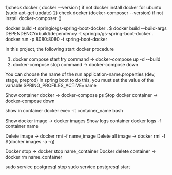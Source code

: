 1)check docker ( docker --version  ) if not docker install docker for ubuntu (sudo apt-get update)
2) check docker (docker-composer --version) if not install docker-composer ()

docker build -t springio/gs-spring-boot-docker .
$ docker build --build-args DEPENDENCY=build/dependency -t springio/gs-spring-boot-docker .
docker run -p 8080:8080 -t spring-boot-docker

In this project, the following start docker procedure
1) docker compose start try command -> docker-compose up -d --build
2) docker-compose stop command -> docker-compose down

You can choose the name of the run application-name.properties (dev, stage, preprod) in spring boot
to do this, you must set the value of the variable SPRING_PROFILES_ACTIVE=name

Show container docker -> docker-compose ps
Stop docker container -> docker-compose down

show in container docker exec -it container_name bash

Show docker image -> docker images
Show logs container docker logs -f container name

Delete image -> docker rmi -f name_image
Delete all image -> docker rmi -f $(docker images -a -q)

Docker stop -> docker stop name_container
Docker delete container -> docker rm name_container

sudo service postgresql stop
sudo service postgresql start

